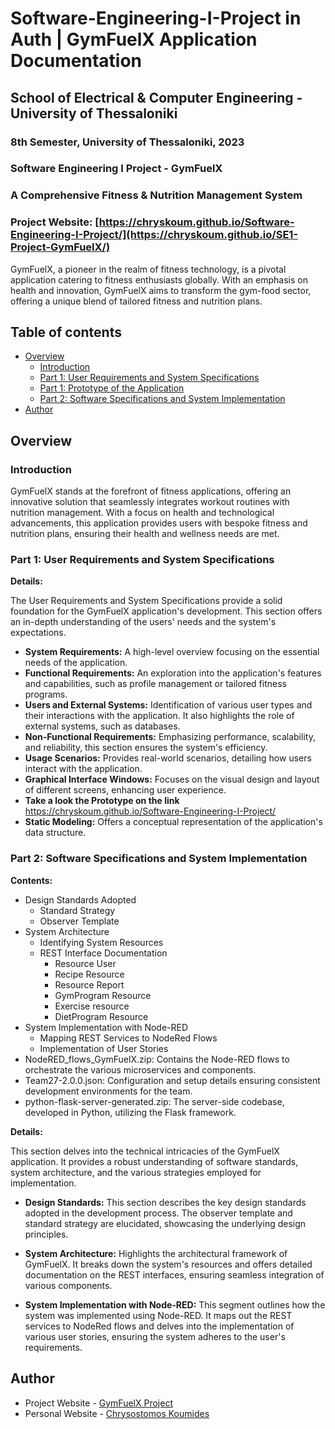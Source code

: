 # Software-Engineering-I-Project in Auth | GymFuelX Application Documentation

## School of Electrical & Computer Engineering - University of Thessaloniki

### 8th Semester, University of Thessaloniki, 2023

### Software Engineering I Project - GymFuelX

### A Comprehensive Fitness & Nutrition Management System

### Project Website: [https://chryskoum.github.io/Software-Engineering-I-Project/](https://chryskoum.github.io/SE1-Project-GymFuelX/)

GymFuelX, a pioneer in the realm of fitness technology, is a pivotal application catering to fitness enthusiasts globally. With an emphasis on health and innovation, GymFuelX aims to transform the gym-food sector, offering a unique blend of tailored fitness and nutrition plans.

## Table of contents

- [Overview](#overview)
  - [Introduction](#introduction)
  - [Part 1: User Requirements and System Specifications](#part-1-user-requirements-and-system-specifications)
  - [Part 1: Prototype of the Application](https://chryskoum.github.io/Software-Engineering-I-Project)
  - [Part 2: Software Specifications and System Implementation](#part-2-software-specifications-and-system-implementation)
- [Author](#author)

## Overview

### Introduction

GymFuelX stands at the forefront of fitness applications, offering an innovative solution that seamlessly integrates workout routines with nutrition management. With a focus on health and technological advancements, this application provides users with bespoke fitness and nutrition plans, ensuring their health and wellness needs are met.

### Part 1: User Requirements and System Specifications

**Details:**

The User Requirements and System Specifications provide a solid foundation for the GymFuelX application's development. This section offers an in-depth understanding of the users' needs and the system's expectations.

- **System Requirements:** A high-level overview focusing on the essential needs of the application.
- **Functional Requirements:** An exploration into the application's features and capabilities, such as profile management or tailored fitness programs.
- **Users and External Systems:** Identification of various user types and their interactions with the application. It also highlights the role of external systems, such as databases.
- **Non-Functional Requirements:** Emphasizing performance, scalability, and reliability, this section ensures the system's efficiency.
- **Usage Scenarios:** Provides real-world scenarios, detailing how users interact with the application.
- **Graphical Interface Windows:** Focuses on the visual design and layout of different screens, enhancing user experience.
- **Take a look the Prototype on the link** https://chryskoum.github.io/Software-Engineering-I-Project/
- **Static Modeling:** Offers a conceptual representation of the application's data structure.

### Part 2: Software Specifications and System Implementation

**Contents:**

- Design Standards Adopted
  - Standard Strategy
  - Observer Template
- System Architecture
  - Identifying System Resources
  - REST Interface Documentation
    - Resource User
    - Recipe Resource
    - Resource Report
    - GymProgram Resource
    - Exercise resource
    - DietProgram Resource
- System Implementation with Node-RED
  - Mapping REST Services to NodeRed Flows
  - Implementation of User Stories
- NodeRED_flows_GymFuelX.zip: Contains the Node-RED flows to orchestrate the various microservices and components.
- Team27-2.0.0.json: Configuration and setup details ensuring consistent development environments for the team.
- python-flask-server-generated.zip: The server-side codebase, developed in Python, utilizing the Flask framework.

**Details:**

This section delves into the technical intricacies of the GymFuelX application. It provides a robust understanding of software standards, system architecture, and the various strategies employed for implementation.

- **Design Standards:** This section describes the key design standards adopted in the development process. The observer template and standard strategy are elucidated, showcasing the underlying design principles.
- **System Architecture:** Highlights the architectural framework of GymFuelX. It breaks down the system's resources and offers detailed documentation on the REST interfaces, ensuring seamless integration of various components.

- **System Implementation with Node-RED:** This segment outlines how the system was implemented using Node-RED. It maps out the REST services to NodeRed flows and delves into the implementation of various user stories, ensuring the system adheres to the user's requirements.

## Author

- Project Website - [GymFuelX Project](https://chryskoum.github.io/Software-Engineering-I-Project/)
- Personal Website - [Chrysostomos Koumides](https://chryskoum.github.io/)
